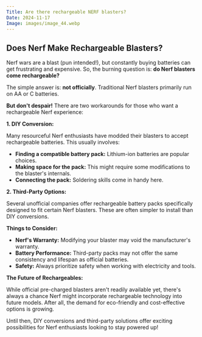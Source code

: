 ```yaml
---
Title: Are there rechargeable NERF blasters?
Date: 2024-11-17
Image: images/image_44.webp
---
```


## Does Nerf Make Rechargeable Blasters?

Nerf wars are a blast (pun intended!), but constantly buying batteries can get frustrating and expensive. So, the burning question is: **do Nerf blasters come rechargeable?**

The simple answer is: **not officially**.  Traditional Nerf blasters primarily run on AA or C batteries.  

**But don't despair!** There are two workarounds for those who want a rechargeable Nerf experience:

**1. DIY Conversion:**

Many resourceful Nerf enthusiasts have modded their blasters to accept rechargeable batteries. This usually involves:

* **Finding a compatible battery pack:**  Lithium-ion batteries are popular choices.
* **Making space for the pack:** This might require some modifications to the blaster's internals.
* **Connecting the pack:** Soldering skills come in handy here.

**2. Third-Party Options:**

Several unofficial companies offer rechargeable battery packs specifically designed to fit certain Nerf blasters.  These are often simpler to install than DIY conversions.

**Things to Consider:**

* **Nerf's Warranty:** Modifying your blaster may void the manufacturer's warranty. 
* **Battery Performance:** Third-party packs may not offer the same consistency and lifespan as official batteries.
* **Safety:**  Always prioritize safety when working with electricity and tools.

**The Future of Rechargeables:**

While official pre-charged blasters aren't readily available yet, there's always a chance Nerf might incorporate rechargeable technology into future models.  After all, the demand for eco-friendly and cost-effective options is growing.


Until then,  DIY conversions and third-party solutions offer exciting possibilities for Nerf enthusiasts looking to stay powered up!
 
